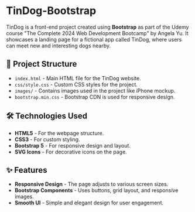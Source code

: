# TinDog-Bootstrap
TinDog is a front-end project created using **Bootstrap** as part of the Udemy course "The Complete 2024 Web Development Bootcamp" by Angela Yu. It showcases a landing page for a fictional app called TinDog, where users can meet new and interesting dogs nearby.
## 📁 Project Structure

- `index.html` - Main HTML file for the TinDog website.
- `css/style.css` - Custom CSS styles for the project.
- `images/` - Contains images used in the project like iPhone mockup.
- `bootstrap.min.css` - Bootstrap CDN is used for responsive design.

## 🛠️ Technologies Used

- **HTML5** - For the webpage structure.
- **CSS3** - For custom styling.
- **Bootstrap 5** - For responsive design and layout.
- **SVG Icons** - For decorative icons on the page.

## ✨ Features

- **Responsive Design** - The page adjusts to various screen sizes.
- **Bootstrap Components** - Uses buttons, grid layout, and responsive images.
- **Smooth UI** - Simple and elegant design for user engagement.
